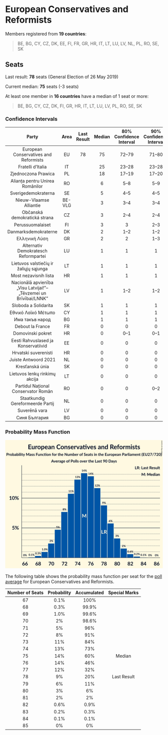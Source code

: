 # European Conservatives and Reformists

Members registered from **19 countries**:

> BE, BG, CY, CZ, DK, EE, FI, FR, GR, HR, IT, LT, LU, LV, NL, PL, RO, SE, SK

## Seats

Last result: **78** seats (General Election of 26 May 2019)

Current median: **75** seats (-3 seats)

At least one member in **16 countries** have a median of 1 seat or more:

> BE, BG, CY, CZ, DK, FI, GR, HR, IT, LT, LU, LV, PL, RO, SE, SK

### Confidence Intervals

| Party | Area | Last Result | Median | 80% Confidence Interval | 90% Confidence Interval | 95% Confidence Interval | 99% Confidence Interval |
|:-----:|:----:|:-----------:|:------:|:-----------------------:|:-----------------------:|:-----------------------:|:-----------------------:|
| European Conservatives and Reformists | EU | 78 | 75 | 72–79 | 71–80 | 70–80 | 69–82 |
| Fratelli d’Italia | IT | | 25 | 23–28 | 23–28 | 22–29 | 22–29 |
| Zjednoczona Prawica | PL | | 18 | 17–19 | 17–20 | 16–20 | 16–21 |
| Alianța pentru Unirea Românilor | RO | | 6 | 5–8 | 5–9 | 5–9 | 5–9 |
| Sverigedemokraterna | SE | | 5 | 4–5 | 4–5 | 4–5 | 4–5 |
| Nieuw-Vlaamse Alliantie | BE-VLG | | 3 | 3–4 | 3–4 | 3–4 | 3–4 |
| Občanská demokratická strana | CZ | | 3 | 2–4 | 2–4 | 2–4 | 2–5 |
| Perussuomalaiset | FI | | 3 | 3 | 2–3 | 2–3 | 2–3 |
| Danmarksdemokraterne | DK | | 2 | 1–2 | 1–2 | 1–2 | 1–2 |
| Ελληνική Λύση | GR | | 2 | 2 | 1–3 | 1–3 | 1–3 |
| Alternativ Demokratesch Reformpartei | LU | | 1 | 1 | 1 | 1 | 1 |
| Lietuvos valstiečių ir žaliųjų sąjunga | LT | | 1 | 1 | 1 | 1 | 1 |
| Most nezavisnih lista | HR | | 1 | 1 | 1 | 1 | 0–1 |
| Nacionālā apvienība „Visu Latvijai!”–„Tēvzemei un Brīvībai/LNNK” | LV | | 1 | 1–2 | 1–2 | 1–2 | 1–2 |
| Sloboda a Solidarita | SK | | 1 | 1 | 1 | 1 | 0–2 |
| Εθνικό Λαϊκό Μέτωπο | CY | | 1 | 1 | 1 | 1 | 1 |
| Има такъв народ | BG | | 1 | 1 | 1 | 1 | 1 |
| Debout la France | FR | | 0 | 0 | 0 | 0 | 0 |
| Domovinski pokret | HR | | 0 | 0–1 | 0–1 | 0–1 | 0–1 |
| Eesti Rahvuslased ja Konservatiivid | EE | | 0 | 0 | 0 | 0 | 0 |
| Hrvatski suverenisti | HR | | 0 | 0 | 0 | 0 | 0 |
| Juiste Antwoord 2021 | NL | | 0 | 0 | 0 | 0 | 0 |
| Kresťanská únia | SK | | 0 | 0 | 0 | 0 | 0 |
| Lietuvos lenkų rinkimų akcija | LT | | 0 | 0 | 0 | 0 | 0 |
| Partidul Național Conservator Român | RO | | 0 | 0 | 0–2 | 0–2 | 0–2 |
| Staatkundig Gereformeerde Partij | NL | | 0 | 0 | 0 | 0 | 0 |
| Suverēnā vara | LV | | 0 | 0 | 0 | 0 | 0–1 |
| Синя България | BG | | 0 | 0 | 0 | 0 | 0 |

### Probability Mass Function

![Graph with seats probability mass function not yet produced](average-2024-12-31-seats-pmf-europeanconservativesandreformists.png "Seats Probability Mass Function")

The following table shows the probability mass function per seat for the [poll average](average-2024-12-31.html) for European Conservatives and Reformists.

| Number of Seats | Probability | Accumulated | Special Marks |
|:---------------:|:-----------:|:-----------:|:-------------:|
| 67 | 0.1% | 100% |  |
| 68 | 0.3% | 99.9% |  |
| 69 | 1.0% | 99.6% |  |
| 70 | 2% | 98.6% |  |
| 71 | 5% | 96% |  |
| 72 | 8% | 91% |  |
| 73 | 11% | 84% |  |
| 74 | 13% | 73% |  |
| 75 | 14% | 60% | Median |
| 76 | 14% | 46% |  |
| 77 | 12% | 32% |  |
| 78 | 9% | 20% | Last Result |
| 79 | 6% | 11% |  |
| 80 | 3% | 6% |  |
| 81 | 2% | 2% |  |
| 82 | 0.6% | 0.9% |  |
| 83 | 0.2% | 0.3% |  |
| 84 | 0.1% | 0.1% |  |
| 85 | 0% | 0% |  |


